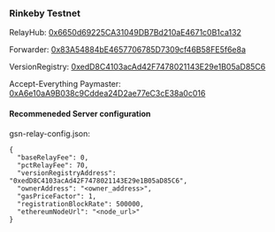 ### Rinkeby Testnet

RelayHub: [0x6650d69225CA31049DB7Bd210aE4671c0B1ca132](https://rinkeby.etherscan.io/address/0x6650d69225CA31049DB7Bd210aE4671c0B1ca132)

Forwarder: [0x83A54884bE4657706785D7309cf46B58FE5f6e8a](https://rinkeby.etherscan.io/address/0x83A54884bE4657706785D7309cf46B58FE5f6e8a)

VersionRegistry: [0xedD8C4103acAd42F7478021143E29e1B05aD85C6](https://rinkeby.etherscan.io/address/0xedD8C4103acAd42F7478021143E29e1B05aD85C6)

Accept-Everything Paymaster: [0xA6e10aA9B038c9Cddea24D2ae77eC3cE38a0c016](https://rinkeby.etherscan.io/address/0xA6e10aA9B038c9Cddea24D2ae77eC3cE38a0c016)

#### Recommeneded Server configuration
gsn-relay-config.json:
```
{
  "baseRelayFee": 0,
  "pctRelayFee": 70,
  "versionRegistryAddress": "0xedD8C4103acAd42F7478021143E29e1B05aD85C6",
  "ownerAddress": "<owner_address>",
  "gasPriceFactor": 1,
  "registrationBlockRate": 500000,
  "ethereumNodeUrl": "<node_url>"
}
```
